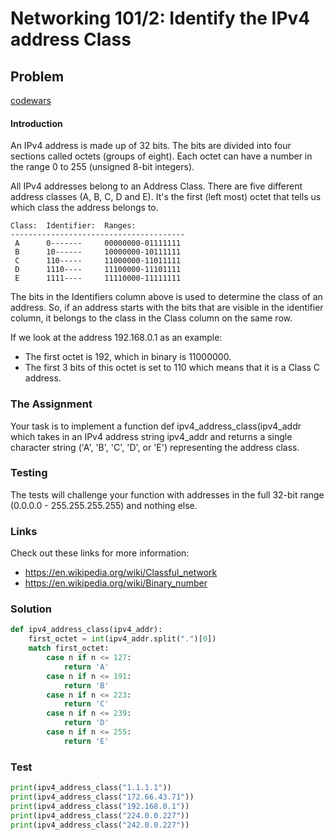# Networking 101/2: Identify the IPv4 address Class
## Problem
[codewars](https://www.codewars.com/kata/628ba76a85a2d500649da696)
#### Introduction
An IPv4 address is made up of 32 bits. The bits are divided into four sections called octets (groups of eight). Each octet can have a number in the range 0 to 255 (unsigned 8-bit integers).

All IPv4 addresses belong to an Address Class. There are five different address classes (A, B, C, D and E). It's the first (left most) octet that tells us which class the address belongs to.
```
Class:  Identifier:  Ranges:
---------------------------------------
 A      0-------     00000000-01111111
 B      10------     10000000-10111111
 C      110-----     11000000-11011111
 D      1110----     11100000-11101111
 E      1111----     11110000-11111111
 ```
The bits in the Identifiers column above is used to determine the class of an address. So, if an address starts with the bits that are visible in the identifier column, it belongs to the class in the Class column on the same row.

If we look at the address 192.168.0.1 as an example:

* The first octet is 192, which in binary is 11000000.
* The first 3 bits of this octet is set to 110 which means that it is a Class C address.
### The Assignment
Your task is to implement a function def ipv4_address_class(ipv4_addr which takes in an IPv4 address string ipv4_addr and returns a single character string ('A', 'B', 'C', 'D', or 'E') representing the address class.

### Testing
The tests will challenge your function with addresses in the full 32-bit range (0.0.0.0 - 255.255.255.255) and nothing else.

### Links
Check out these links for more information:

* https://en.wikipedia.org/wiki/Classful_network
* https://en.wikipedia.org/wiki/Binary_number

### Solution
```python
def ipv4_address_class(ipv4_addr):
    first_octet = int(ipv4_addr.split(".")[0])
    match first_octet:
        case n if n <= 127:
            return 'A'
        case n if n <= 191:
            return 'B'
        case n if n <= 223:
            return 'C'
        case n if n <= 239: 
            return 'D'
        case n if n <= 255:
            return 'E'
```

### Test
```python
print(ipv4_address_class("1.1.1.1"))
print(ipv4_address_class("172.66.43.71"))
print(ipv4_address_class("192.168.0.1"))
print(ipv4_address_class("224.0.0.227"))
print(ipv4_address_class("242.0.0.227"))
```